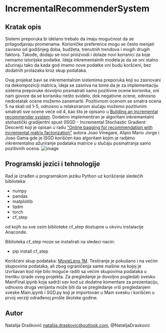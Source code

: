 # IncrementalRecommenderSystem

## Kratak opis

Sistemi preporuka bi idelano trebalo da imaju mogućnost da se prilagodjavaju promenama. Korisničke preference mogu se često menjati zavisno od godišnjeg doba, budžeta, trenutnih trendova i mogih drugih faktora. Takođe, dodaju se novi proizvodi i dolaze novi korisnici za koje nemamo istorijske podatke. Ideja inkrementalnih modela je da se oni stalno ažuriraju tako da kada god imamo nove podatke oni budu koršćeni, bez dodatnih prolazaka kroz skup podataka.

Ovaj projekat bavi se inkrementalnim sistemima preporuka koji su zasnovani na dekompoziciji matrica, ideja se zasniva na tome da je za implementaciju sistema preporuke dovoljno posmatrati samo pozitivne ocene korisnika, oni nam govore da se korisniku nešto svidelo, dok negativne ocene, odnosno nedostatak ocene možemo zanemariti. Pozitivnom ocenom se smatra ocena 5 na skali od 1-5, odnosno u relaksiranom slučaju možemo pozitivnim smatrati sve ocene veće od 4, kao što je opisano u [Building an incremental recommender system](https://towardsdatascience.com/building-an-incremental-recommender-system-8836e30afaef). Dodatno implementiran je algoritam inkrementalni stohastički gradijentni spust (ISGD - Incremental Stochastic Gradient Descent) koji je opisan u radu ["Online bagging for recommendation with incremental matrix factorization"](https://ceur-ws.org/Vol-2069/STREAMEVOLV2.pdf) autora Joao Vinegare, Alipio Mario Jorge i Joao Gama gde je ISGD korišćen kao algoritam kojim je radjeno inkrementalno ažuriranje podataka matrice u slučaju posmatranja samo pozitivnih ocena.
![image](https://user-images.githubusercontent.com/48031805/187544028-e1cb2e7e-0454-47fb-a0ad-159d39bf5b41.png)


## Programski jezici i tehnologije

Rad je izrađen u programskom jeziku Python uz korišćenje sledećih biblioteka:
  * numpy
  * pandas
  * matplotlib
  * tqdm
  * torch
  * cf_step
 
od kojih su sve osim biblioteke cf_step dostupne u okviru instalacije Anaconde.

Biblioteka cf_step moze se instalirati na sledeci nacin:
  * pip install cf_step

Korišćeni skup podataka: [MovieLens 1M](https://grouplens.org/datasets/movielens/1m/). Testiranje je pokušano i na većim skupovima podataka, ali zbog ograničenja same mašine na kojoj je izvršavan kod nije bilo moguće raditi sa većim skupovima podataka u trentku izrade ovog projekta. Za pregledanje je dovoljno pogledati svesku MainFinal.ipynb koja sadrži sav kod uz dodatne komentare za prezentaciju, odnosno druga verijanta može biti da se pregledanje vrši pregledanjem sveske Main.ipynb i SGD.py koji je importovan u Main svesku i korišćen u prvoj verziji odrađenoj prošle školske godine.

## Autor
  Natalija Drašković natalija.draskovic@outlook.com, @NatalijaDraskovic
